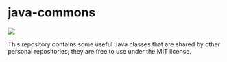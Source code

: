 # java-commons

[![](https://jitpack.io/v/Project2100/java-commons.svg)](https://jitpack.io/#Project2100/java-commons)

This repository contains some useful Java classes that are shared by other personal repositories; they are free to use under the MIT license.
